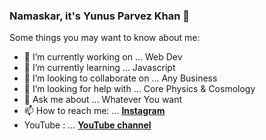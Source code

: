 ### Namaskar, it's Yunus Parvez Khan 👋

Some things you may want to know about me:

- 🔭 I’m currently working on ... Web Dev
- 🌱 I’m currently learning ... Javascript
- 👯 I’m looking to collaborate on ... Any Business
- 🤔 I’m looking for help with ... Core Physics & Cosmology
- 💬 Ask me about ... Whatever You want 
- 📫 How to reach me: ... <a href="https://instagram.com/yunusparvezkhan/"><b>Instagram</b></a>
- 	 YouTube : ... <a href="https://youtube.com/yunusparvezkhan/"><b>YouTube channel</b></a>  


